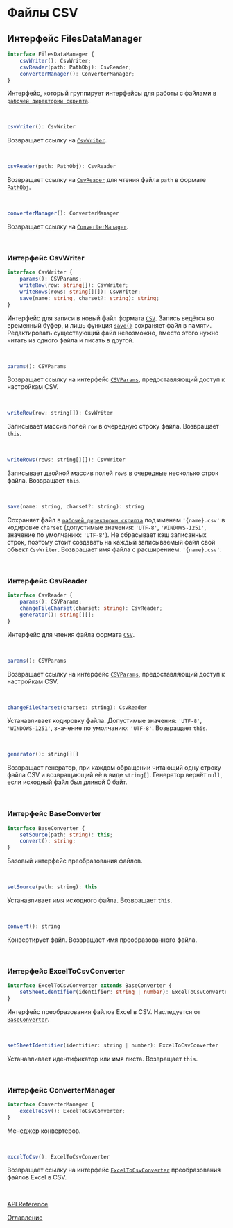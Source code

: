 # Файлы CSV

## Интерфейс FilesDataManager<a name="files-data-manager"></a>
```ts
interface FilesDataManager {
	csvWriter(): CsvWriter;
	csvReader(path: PathObj): CsvReader;
	converterManager(): ConverterManager;
}
```
Интерфейс, который группирует интерфейсы для работы с файлами в [`рабочей директории скрипта`](../appendix/glossary.md#script-dir).

&nbsp;


```js
csvWriter(): CsvWriter
```
Возвращает ссылку на [`CsvWriter`](#csv-writer).

&nbsp;

```js
csvReader(path: PathObj): CsvReader
```
Возвращает ссылку на [`CsvReader`](#csv-reader) для чтения файла `path` в формате [`PathObj`](./fs.md#path-obj).

&nbsp;

```js
converterManager(): ConverterManager
```
Возвращает ссылку на [`ConverterManager`](#converter-manager).

&nbsp;

### Интерфейс CsvWriter<a name="csv-writer"></a>
```ts
interface CsvWriter {
	params(): CSVParams;
	writeRow(row: string[]): CsvWriter;
	writeRows(rows: string[][]): CsvWriter;
	save(name: string, charset?: string): string;
}
```
Интерфейс для записи в новый файл формата [`CSV`](https://ru.wikipedia.org/wiki/CSV). Запись ведётся во временный буфер, и лишь функция [`save()`](#csv-writer.save) сохраняет файл в памяти. Редактировать существующий файл невозможно, вместо этого нужно читать из одного файла и писать в другой.

&nbsp;

```js
params(): CSVParams
```
Возвращает ссылку на интерфейс [`CSVParams`](./exportImport.md#csv-params), предоставляющий доступ к настройкам CSV.

&nbsp;

```js
writeRow(row: string[]): CsvWriter
```
Записывает массив полей `row` в очередную строку файла. Возвращает `this`.

&nbsp;

```js
writeRows(rows: string[][]): CsvWriter
```
Записывает двойной массив полей `rows` в очередные несколько строк файла. Возвращает `this`.

&nbsp;

<a name="csv-writer.save"></a>
```js
save(name: string, charset?: string): string
```
Сохраняет файл в [`рабочей директории скрипта`](../appendix/glossary.md#script-dir) под именем `'{name}.csv'` в кодировке `charset` (допустимые значения: `'UTF-8'`, `'WINDOWS-1251'`, значение по умолчанию: `'UTF-8'`). Не сбрасывает кэш записанных строк, поэтому стоит создавать на каждый записываемый файл свой объект `CsvWriter`. Возвращает имя файла с расширением: `'{name}.csv'`.

&nbsp;

### Интерфейс CsvReader<a name="csv-reader"></a>
```ts
interface CsvReader {
	params(): CSVParams;
	changeFileCharset(charset: string): CsvReader;
	generator(): string[][];
}
```
Интерфейс для чтения файла формата [`CSV`](https://ru.wikipedia.org/wiki/CSV).

&nbsp;

```js
params(): CSVParams
```
Возвращает ссылку на интерфейс [`CSVParams`](./exportImport.md#csv-params), предоставляющий доступ к настройкам CSV.

&nbsp;

```js
changeFileCharset(charset: string): CsvReader
```
Устанавливает кодировку файла. Допустимые значения: `'UTF-8'`, `'WINDOWS-1251'`, значение по умолчанию: `'UTF-8'`. Возвращает `this`.

&nbsp;

```js
generator(): string[][]
```
Возвращает генератор, при каждом обращении читающий одну строку файла CSV и возвращающий её в виде `string[]`. Генератор вернёт `null`, если исходный файл был длиной 0 байт.

&nbsp;

### Интерфейс BaseConverter<a name="base-converter"></a>
```ts
interface BaseConverter {
	setSource(path: string): this;
	convert(): string;
}
```
Базовый интерфейс преобразования файлов.

&nbsp;

```js
setSource(path: string): this
```
Устанавливает имя исходного файла. Возвращает `this`.

&nbsp;

```js
convert(): string
```
Конвертирует файл. Возвращает имя преобразованного файла.

&nbsp;

### Интерфейс ExcelToCsvConverter<a name="excel-to-csv-converter"></a>
```ts
interface ExcelToCsvConverter extends BaseConverter {
	setSheetIdentifier(identifier: string | number): ExcelToCsvConverter;
}
```
Интерфейс преобразования файлов Excel в CSV. Наследуется от [`BaseConverter`](#base-converter).

&nbsp;

```js
setSheetIdentifier(identifier: string | number): ExcelToCsvConverter
```
Устанавливает идентификатор или имя листа. Возвращает `this`.

&nbsp;

### Интерфейс ConverterManager<a name="converter-manager"></a>
```ts
interface ConverterManager {
	excelToCsv(): ExcelToCsvConverter;
}
```
Менеджер конвертеров.

&nbsp;

```js
excelToCsv(): ExcelToCsvConverter
```
Возвращает ссылку на интерфейс [`ExcelToCsvConverter`](#excel-to-csv-converter) преобразования файлов Excel в CSV.

&nbsp;

[API Reference](API.md)

[Оглавление](../README.md)
